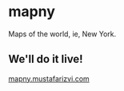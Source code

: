 mapny
=====

Maps of the world, ie, New York.

We'll do it live!
-----------------

[mapny.mustafarizvi.com](http://mapny.mustafarizvi.com)
